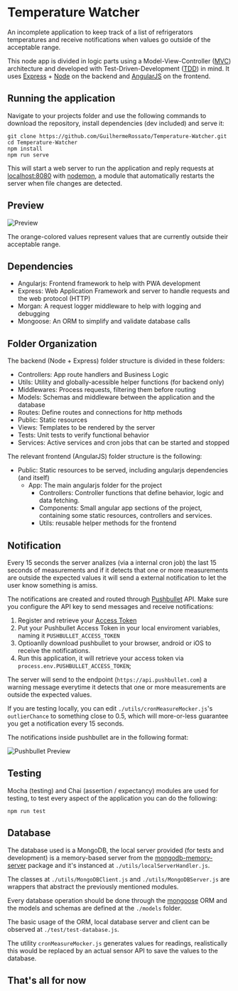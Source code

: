 # Temperature Watcher

An incomplete application to keep track of a list of refrigerators temperatures and receive notifications when values go outside of the acceptable range.

This node app is divided in logic parts using a Model-View-Controller ([MVC](https://en.wikipedia.org/wiki/Model%E2%80%93view%E2%80%93controller)) architecture and developed with Test-Driven-Development ([TDD](https://en.wikipedia.org/wiki/Test-driven_development)) in mind. It uses [Express](https://expressjs.com/) + [Node](https://node.org/) on the backend and [AngularJS](https://angularjs.org/) on the frontend.

## Running the application

Navigate to your projects folder and use the following commands to download the repository, install dependencies (dev included) and serve it:

```
git clone https://github.com/GuilhermeRossato/Temperature-Watcher.git
cd Temperature-Watcher
npm install
npm run serve
```

This will start a web server to run the application and reply requests at [localhost:8080](http://localhost:8080/) with [nodemon](https://www.npmjs.com/package/nodemon), a module that automatically restarts the server when file changes are detected.

## Preview

![Preview](https://github.com/GuilhermeRossato/Temperature-Watcher/blob/master/public/preview.png?raw=true)

The orange-colored values represent values that are currently outside their acceptable range.

## Dependencies

- Angularjs: Frontend framework to help with PWA development
- Express: Web Application Framework and server to handle requests and the web protocol (HTTP)
- Morgan: A request logger middleware to help with logging and debugging
- Mongoose: An ORM to simplify and validate database calls

## Folder Organization

The backend (Node + Express) folder structure is divided in these folders:

- Controllers: App route handlers and Business Logic
- Utils: Utility and globally-acessible helper functions (for backend only)
- Middlewares: Process requests, filtering them before routing
- Models: Schemas and middleware between the application and the database
- Routes: Define routes and connections for http methods
- Public: Static resources
- Views: Templates to be rendered by the server
- Tests: Unit tests to verify functional behavior
- Services: Active services and cron jobs that can be started and stopped

The relevant frontend (AngularJS) folder structure is the following:

- Public: Static resources to be served, including angularjs dependencies (and itself)
	- App: The main angularjs folder for the project
		- Controllers: Controller functions that define behavior, logic and data fetching.
		- Components: Small angular app sections of the project, containing some static resources, controllers and services.
		- Utils: reusable helper methods for the frontend

## Notification

Every 15 seconds the server analizes (via a internal cron job) the last 15 seconds of measurements and if it detects that one or more measurements are outside the expected values it will send a external notification to let the user know something is amiss.

The notifications are created and routed through [Pushbullet](https://www.pushbullet.com/) API. Make sure you configure the API key to send messages and receive notifications:

1. Register and retrieve your [Access Token](https://www.pushbullet.com/#settings)
2. Put your Pushbullet Access Token in your local enviroment variables, naming it `PUSHBULLET_ACCESS_TOKEN`
3. Optioanlly download pushbullet to your browser, android or iOS to receive the notifications.
4. Run this application, it will retrieve your access token via `process.env.PUSHBULLET_ACCESS_TOKEN`;

The server will send to the endpoint (`https://api.pushbullet.com`) a warning message everytime it detects that one or more measurements are outside the expected values.

If you are testing locally, you can edit `./utils/cronMeasureMocker.js`'s `outlierChance` to something close to 0.5, which will more-or-less guarantee you get a notification every 15 seconds.

The notifications inside pushbullet are in the following format:

![Pushbullet Preview](https://github.com/GuilhermeRossato/Temperature-Watcher/blob/master/public/preview-mobile.png?raw=true)

## Testing

Mocha (testing) and Chai (assertion / expectancy) modules are used for testing, to test every aspect of the application you can do the following:

```
npm run test
```

## Database

The database used is a MongoDB, the local server provided (for tests and development) is a memory-based server from the [mongodb-memory-server](https://www.npmjs.com/package/mongodb-memory-server) package and it's instanced at `./utils/localServerHandler.js`.

The classes at `./utils/MongoDBClient.js` and `./utils/MongoDBServer.js` are wrappers that abstract the previously mentioned modules.

Every database operation should be done through the [mongoose](https://www.npmjs.com/package/mongoose) ORM and the models and schemas are defined at the `./models` folder.

The basic usage of the ORM, local database server and client can be observed at `./test/test-database.js`.

The utility `cronMeasureMocker.js` generates values for readings, realistically this would be replaced by an actual sensor API to save the values to the database.

## That's all for now